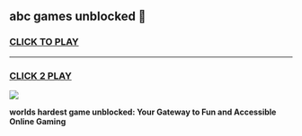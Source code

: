 
## abc games unblocked 👋
<h3>
<a href="https://premium.freeplayer.one?title=abc_games_unblocked&ref=12F">CLICK TO PLAY</a></h3>
<hr>

<h3>
<a href="https://premium.freeplayer.one?title=abc_games_unblocked&ref=12F">CLICK 2 PLAY</a>
  
</h3>

<a href="https://premium.freeplayer.one?title=abc_games_unblocked&ref=12F/"><img src="https://clearcache.store/games.png"></a>


**worlds hardest game unblocked: Your Gateway to Fun and Accessible Online Gaming**
